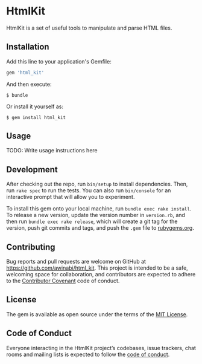 # HtmlKit

HtmlKit is a set of useful tools to manipulate and parse HTML files.

## Installation

Add this line to your application's Gemfile:

```ruby
gem 'html_kit'
```

And then execute:

    $ bundle

Or install it yourself as:

    $ gem install html_kit

## Usage

TODO: Write usage instructions here

## Development

After checking out the repo, run `bin/setup` to install dependencies. Then, run `rake spec` to run the tests. You can also run `bin/console` for an interactive prompt that will allow you to experiment.

To install this gem onto your local machine, run `bundle exec rake install`. To release a new version, update the version number in `version.rb`, and then run `bundle exec rake release`, which will create a git tag for the version, push git commits and tags, and push the `.gem` file to [rubygems.org](https://rubygems.org).

## Contributing

Bug reports and pull requests are welcome on GitHub at https://github.com/awinabi/html_kit. This project is intended to be a safe, welcoming space for collaboration, and contributors are expected to adhere to the [Contributor Covenant](http://contributor-covenant.org) code of conduct.

## License

The gem is available as open source under the terms of the [MIT License](https://opensource.org/licenses/MIT).

## Code of Conduct

Everyone interacting in the HtmlKit project’s codebases, issue trackers, chat rooms and mailing lists is expected to follow the [code of conduct](https://github.com/awinabi/html_kit/blob/master/CODE_OF_CONDUCT.md).
